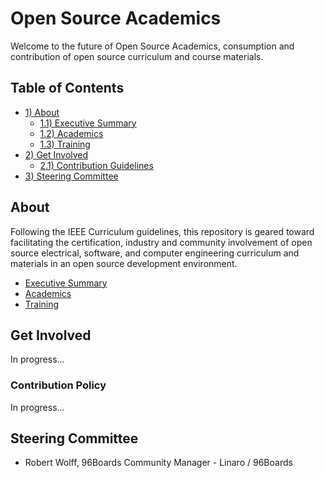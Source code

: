 # Open Source Academics   

Welcome to the future of Open Source Academics, consumption and contribution of open source curriculum and course materials.

## Table of Contents

- [1) About]()
   - [1.1) Executive Summary]()
   - [1.2) Academics]()
   - [1.3) Training]()
- [2) Get Involved]()
   - [2.1) Contribution Guidelines]()
- [3) Steering Committee]()

## About

Following the IEEE Curriculum guidelines, this repository is geared toward facilitating the certification, industry and community involvement of open source electrical, software, and computer engineering curriculum and materials in an open source development environment.

- [Executive Summary]()
- [Academics]()
- [Training]()

## Get Involved

In progress...

### Contribution Policy

In progress...

## Steering Committee

- Robert Wolff, 96Boards Community Manager - Linaro / 96Boards
